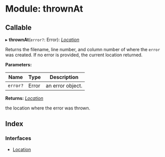 
# Module: thrownAt

## Callable

▸ **thrownAt**(`error?`: Error): *[Location](../interfaces/_code_7_0_0_index_d_.thrownat.location.md)*

Returns the filename, line number, and column number of where the `error` was created. If no error is provided, the current location returned.

**Parameters:**

Name | Type | Description |
------ | ------ | ------ |
`error?` | Error | an error object.  |

**Returns:** *[Location](../interfaces/_code_7_0_0_index_d_.thrownat.location.md)*

the location where the error was thrown.

## Index

### Interfaces

* [Location](../interfaces/_code_7_0_0_index_d_.thrownat.location.md)
